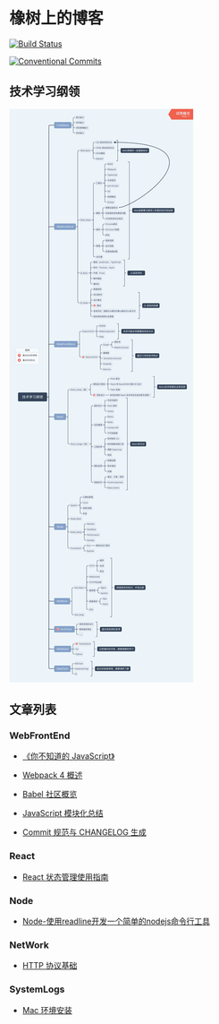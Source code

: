 # 橡树上的博客

[![Build Status](https://travis-ci.org/BetaMee/betamee.github.io.svg?branch=source-code)](https://travis-ci.org/BetaMee/betamee.github.io)

[![Conventional Commits](https://img.shields.io/badge/Conventional%20Commits-1.0.0-yellow.svg)](https://conventionalcommits.org)


## 技术学习纲领

![技术学习纲领](./site/技术学习纲领.png)

## 文章列表

### WebFrontEnd

* [《你不知道的 JavaScript》](https://betamee.github.io/content/WebFrontEnd-%E4%BD%A0%E4%B8%8D%E7%9F%A5%E9%81%93%E7%9A%84JavaScript/)

* [Webpack 4 概述](https://betamee.github.io/content/WebFrontEnd-Webpack4%20%E6%A6%82%E8%BF%B0/)

* [Babel 社区概览](https://betamee.github.io/content/WebFrontEnd-Babel%20%E7%A4%BE%E5%8C%BA%E6%A6%82%E8%A7%88/)

* [JavaScript 模块化总结](https://betamee.github.io/content/WebFrontEnd-JavaScript%20%E6%A8%A1%E5%9D%97%E5%8C%96%E6%80%BB%E7%BB%93/)

* [Commit 规范与 CHANGELOG 生成](https://betamee.github.io/content/WebFrontEnd-Commit%20%E8%A7%84%E8%8C%83%E4%B8%8E%20CHANGELOG%20%E7%94%9F%E6%88%90/#changelog-%E7%94%9F%E6%88%90)

### React

* [React 状态管理使用指南](https://betamee.github.io/content/React-React%20%E7%8A%B6%E6%80%81%E7%AE%A1%E7%90%86%E4%BD%BF%E7%94%A8%E6%8C%87%E5%8D%97/)

### Node

* [Node-使用readline开发一个简单的nodejs命令行工具](https://betamee.github.io/content/Node-%E4%BD%BF%E7%94%A8readline%E5%BC%80%E5%8F%91%E4%B8%80%E4%B8%AA%E7%AE%80%E5%8D%95%E7%9A%84nodejs%E5%91%BD%E4%BB%A4%E8%A1%8C%E5%B7%A5%E5%85%B7/)

### NetWork

* [HTTP 协议基础](https://betamee.github.io/content/NetWork-HTTP%20%E5%8D%8F%E8%AE%AE%E5%9F%BA%E7%A1%80/)


### SystemLogs

* [Mac 环境安装](https://betamee.github.io/content/SystemLogs-Mac%20%E7%8E%AF%E5%A2%83%E5%AE%89%E8%A3%85/)
